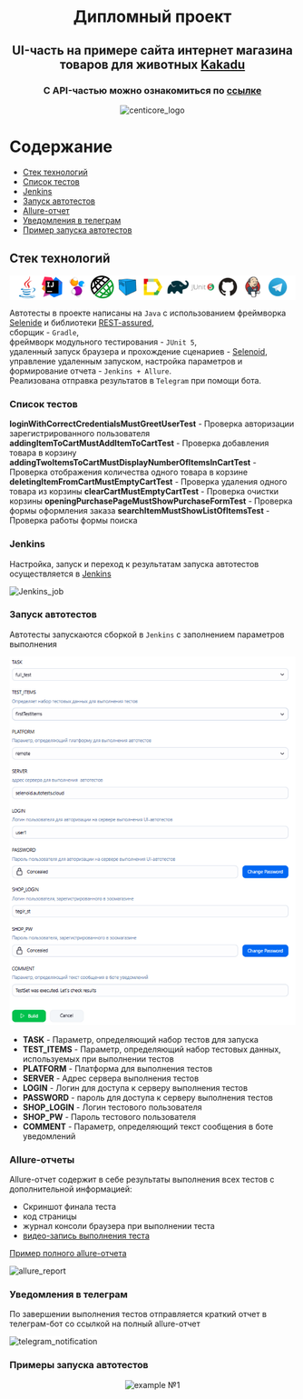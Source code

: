 # <p style="text-align:center">Дипломный проект </p>

## <p style="text-align:center">UI-часть на примере сайта интернет магазина товаров для животных [Kakadu](http://kakadu39.ru/)</p>

### <p style="text-align:center">С API-частью можно ознакомиться по [ссылке](https://github.com/KrestIV/QAGuru_diplom_api)</p>

<p style="text-align:center">
<img src="media/kakadu.png" height="201" width="157" style="background: #FFFFFF" alt="centicore_logo">
</p>

# Содержание

- [Стек технологий](#стек-технологий)
- [Список тестов](#список-тестов)
- [Jenkins](#jenkins)
- [Запуск автотестов](#запуск-автотестов)
- [Allure-отчет](#allure-отчеты)
- [Уведомления в телеграм](#уведомления-в-телеграм)
- [Пример запуска автотестов](#примеры-запуска-автотестов)

## Стек технологий

<p style="background:#ffffff;text-align:center">
<a href="https://www.java.com/ru/"><img width="8%" title="Java" src="media/java-original.svg" alt="java_logo"></a>
<a href="https://www.jetbrains.com/idea/"><img width="8%" title="IntelliJ IDEA" src="media/intellij-original.svg" alt="intelliJIDEA_logo"></a>
<a href="https://selenide.org/"><img width="8%" title="Selenide" src="media/Selenide.svg" alt="selenide_logo"></a>
<a href="https://rest-assured.io/"><img width="8%" title="REST-assured" src="media/rest_assured.png" alt="REST-assured_logo"></a>
<a href="https://aerokube.com/selenoid/"><img width="8%" title="Selenoid" src="media/Selenoid.svg" alt="selenoid_logo"></a>
<a href="https://allurereport.org/"><img width="8%" title="Allure Report" src="media/Allure_Report.svg" alt="allure_logo"></a>
<a href="https://gradle.org/"><img width="8%" title="Gradle" src="media/Gradle.svg" alt="gradle_logo"></a>
<a href="https://junit.org/junit5/"><img width="8%" title="JUnit5" src="media/junit-original-wordmark.svg" alt="jUnit5_logo"></a>
<a href="https://github.com/"><img width="8%" title="GitHub" src="media/GitHub.svg" alt="gitHub_logo"></a>
<a href="https://www.jenkins.io/"><img width="8%" title="Jenkins" src="media/Jenkins.svg" alt="jenkins_logo"></a>
<a href="https://telegram.org/"><img width="8%" title="Telegram" src="media/Telegram.svg" alt="telegram_logo"></a>
</p>  

Автотесты в проекте написаны на <code>Java</code> с использованием фреймворка [Selenide](https://selenide.org/)
и библиотеки [REST-assured](https://rest-assured.io/),  
сборщик - <code>Gradle</code>,  
фреймворк модульного тестирования - <code>JUnit 5</code>,  
удаленный запуск браузера и прохождение сценариев - [Selenoid](https://aerokube.com/selenoid/),  
управление удаленным запуском, настройка параметров и формирование отчета - <code>Jenkins + Allure</code>.  
Реализована отправка результатов в <code>Telegram</code> при помощи бота.

### Список тестов

**loginWithCorrectCredentialsMustGreetUserTest** - Проверка авторизации зарегистрированного пользователя  
**addingItemToCartMustAddItemToCartTest** - Проверка добавления товара в корзину
**addingTwoItemsToCartMustDisplayNumberOfItemsInCartTest** - Проверка отображения количества одного товара в корзине  
**deletingItemFromCartMustEmptyCartTest** - Проверка удаления одного товара из корзины
**clearCartMustEmptyCartTest** - Проверка очистки корзины
**openingPurchasePageMustShowPurchaseFormTest** - Проверка формы оформления заказа
**searchItemMustShowListOfItemsTest** - Проверка работы формы поиска

### Jenkins

Настройка, запуск и переход к результатам запуска автотестов осуществляется
в [Jenkins](https://jenkins.autotests.cloud/job/006-ilya_krestsov_qa_guru_javaAQA_diplom/)

<p>
<img src="media/JenkinsJobMainScreen.png" style="background: #FFFFFF" alt="Jenkins_job">
</p>

### Запуск автотестов

Автотесты запускаются сборкой в <code>Jenkins</code> с заполнением параметров выполнения

<p>
<img src="media/jenkinsBuildOptions.png" style="background: #FFFFFF" alt="jenkins_build_parameters">
</p>  

- **TASK** - Параметр, определяющий набор тестов для запуска
- **TEST_ITEMS** - Параметр, определяющий набор тестовых данных, используемых при выполнении тестов
- **PLATFORM** - Платформа для выполнения тестов
- **SERVER** - Адрес сервера выполнения тестов
- **LOGIN** - Логин для доступа к серверу выполнения тестов
- **PASSWORD** - пароль для доступа к серверу выполнения тестов
- **SHOP_LOGIN** - Логин тестового пользователя
- **SHOP_PW** - Пароль тестового пользователя
- **COMMENT** - Параметр, определяющий текст сообщения в боте уведомлений

### Allure-отчеты

Allure-отчет содержит в себе результаты выполнения всех тестов с дополнительной информацией:

- Скриншот финала теста
- код страницы
- журнал консоли браузера при выполнении теста
- [видео-запись выполнения теста](https://selenoid.autotests.cloud/video/739280c4c19bcec0ce9a6d9a713ef633.mp4)

[Пример полного allure-отчета](https://jenkins.autotests.cloud/job/006-ilya_krestsov_qa_guru_javaAQA_diplom/allure/)

<p>
<img src="media/allureReportExample.png" height="645" width="851" style="background: #FFFFFF" alt="allure_report">
</p>

### Уведомления в телеграм

По завершении выполнения тестов отправляется краткий отчет в телеграм-бот со ссылкой на полный allure-отчет

<p>
<img src="media/telegramNotification.png" style="background: #FFFFFF" alt="telegram_notification">
</p> 

### Примеры запуска автотестов

<p style="text-align:center">
  <img title="Test execution example" src="media/TestExecutionExample_00.gif" alt="example №1">
</p>